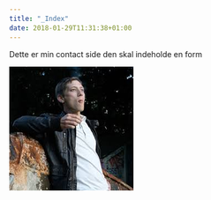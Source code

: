 ```yaml
---
title: "_Index"
date: 2018-01-29T11:31:38+01:00
---
```


Dette er min contact side
den skal indeholde en form

![Flot fyr](imgs/stefan.jpg)

